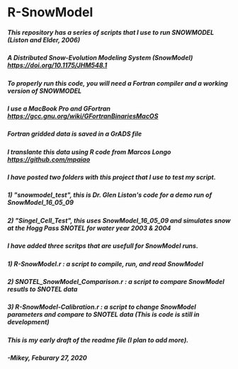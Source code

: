 # R-SnowModel

##### This repository has a series of scripts that I use to run SNOWMODEL (Liston and Elder, 2006)

##### A Distributed Snow-Evolution Modeling System (SnowModel) https://doi.org/10.1175/JHM548.1

##### To properly run this code, you will need a Fortran compiler and a working version of SNOWMODEL
##### I use a MacBook Pro and GFortran https://gcc.gnu.org/wiki/GFortranBinariesMacOS

##### Fortran gridded data is saved in a GrADS file
##### I translante this data using R code from Marcos Longo https://github.com/mpaiao

##### I have posted two folders with this project that I use to test my script.
##### 1) "snowmodel_test", this is Dr. Glen Liston's code for a demo run of SnowModel_16_05_09
##### 2) "Singel_Cell_Test", this uses SnowModel_16_05_09 and simulates snow at the Hogg Pass SNOTEL for water year 2003 & 2004

##### I have added three scritps that are usefull for SnowModel runs.
##### 1) R-SnowModel.r : a script to compile, run, and read SnowModel
##### 2) SNOTEL_SnowModel_Comparison.r : a script to compare SnowModel resutls to SNOTEL data
##### 3) R-SnowModel-Calibration.r : a script to change SnowModel parameters and compare to SNOTEL data (This is code is still in development)

##### This is my early draft of the readme file (I plan to add more).

##### -Mikey, Feburary 27, 2020

